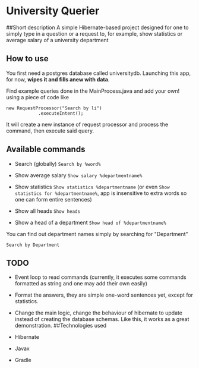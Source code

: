 # University Querier

##Short description
A simple Hibernate-based project designed for one to simply type in a question or a request to, for example, show statistics or average salary of a university department

## How to use

You first need a postgres database called universitydb. Launching this app, for now, **wipes it and fills anew with data**.

Find example queries done in the MainProcess.java and add your own! using a piece of code like

```
new RequestProcessor("Search by li")
			.executeIntent();
```

It will create a new instance of request processor and process the command, then execute said query. 

## Available commands
* Search (globally) ``Search by %word%``

* Show average salary ``Show salary %departmentname%``

* Show statistics ``Show statistics %departmentname`` (or even ``Show statistics for %departmentname%``, app is insensitive to extra words so one can form entire sentences) 

* Show all heads ``Show heads``

* Show a head of a department ``Show head of %departmentname%``

You can find out department names simply by searching for "Department"

```
Search by Department
```

## TODO

* Event loop to read commands (currently, it executes some commands formatted as string and one may add their own easily)
* Format the answers, they are simple one-word sentences yet, except for statistics.
* Change the main logic, change the behaviour of hibernate to update instead of creating the database schemas. Like this, it works as a great demonstration.
##Technologies used

* Hibernate
* Javax
* Gradle